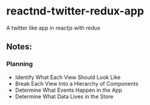 # reactnd-twitter-redux-app
A twitter like app in reactjs with redux

## Notes:
### Planning
- Identify What Each View Should Look Like
- Break Each View Into a Hierarchy of Components
- Determine What Events Happen in the App
- Determine What Data Lives in the Store

